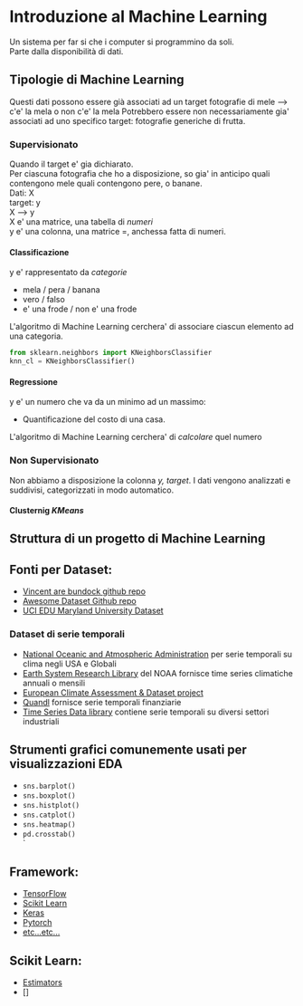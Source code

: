 # Introduzione al Machine Learning

Un sistema per far si che i computer si programmino da soli.   
Parte dalla disponibilità di dati. 



## Tipologie di Machine Learning  
Questi dati possono essere già associati ad un target 
fotografie di mele --> c'e' la mela o non c'e' la mela
Potrebbero essere non necessariamente gia' associati ad uno specifico target:
fotografie generiche di frutta.   

### Supervisionato
Quando il target e' gia dichiarato.   
Per ciascuna fotografia che ho a disposizione, so gia' in anticipo quali contengono mele
quali contengono pere, o banane.   
Dati: X    
target: y    
X --> y    
X e' una matrice, una tabella di _numeri_    
y e' una colonna, una matrice =, anchessa fatta di numeri.

#### Classificazione
y e' rappresentato da _categorie_ 
- mela / pera / banana
- vero / falso
- e' una frode / non e' una frode

L'algoritmo di Machine Learning cerchera' di associare ciascun elemento ad una categoria.
```python
from sklearn.neighbors import KNeighborsClassifier
knn_cl = KNeighborsClassifier()
```
#### Regressione
y e' un numero che va da un minimo ad un massimo:
- Quantificazione del costo di una casa.

L'algoritmo di Machine Learning cerchera' di _calcolare_ quel numero


### Non Supervisionato
Non abbiamo a disposizione la colonna _y, target_. I dati vengono analizzati e suddivisi, 
categorizzati in modo automatico.

#### Clusternig _KMeans_


## Struttura di un progetto di Machine Learning



## Fonti per Dataset:

- [Vincent are bundock github repo](https://vincentarelbundock.github.io/Rdatasets/articles/data.html)
- [Awesome Dataset Github repo](https://github.com/awesomedata/awesome-public-datasets)
- [UCI EDU Maryland University Dataset](https://archive.ics.uci.edu/ml/datasets.php)
### Dataset di serie temporali
- [National Oceanic and Atmospheric Administration](www.ncdc.noaa.cov/cag) per serie temporali su clima negli USA e Globali
- [Earth System Research Library](https://psl.noaa.gov/data/timeseries/) del NOAA fornisce time series climatiche annuali o mensili
- [European Climate Assessment & Dataset project](https://www.ecad.eu/)
- [Quandl](www.quandl.com/search) fornisce serie temporali finanziarie
- [Time Series Data library](https://pkg.yangzhuoranyang.com/tsdl/articles/tsdl.html) contiene serie temporali su
diversi settori industriali


## Strumenti grafici comunemente usati per visualizzazioni EDA

- `sns.barplot()`<br>
- `sns.boxplot()`<br>
- `sns.histplot()`<br>
- `sns.catplot()`<br>
- `sns.heatmap()`<br>
- `pd.crosstab()`<br>`

## Framework:

- [TensorFlow](https://www.tensorflow.org/api_docs/python/tf)
- [Scikit Learn](https://scikit-learn.org/stable/modules/classes.html)
- [Keras](https://keras.io/api/)
- [Pytorch](https://pytorch.org/docs/stable/torch.html)
- [etc...etc...](https://hackr.io/blog/machine-learning-frameworks)

## Scikit Learn:
- [Estimators](https://scikit-learn.org/stable/tutorial/machine_learning_map/index.html)
- []
